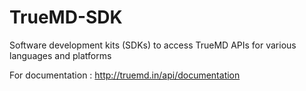 TrueMD-SDK
==========

Software development kits (SDKs) to access TrueMD APIs for various languages and platforms

For documentation : http://truemd.in/api/documentation
